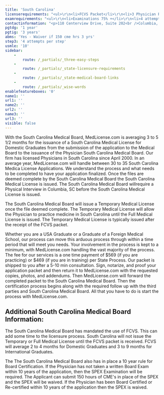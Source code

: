 ```yaml
---
title: 'South Carolina'
licenserequirements: "<ul>\r\n<li>FCVS Packet</li>\r\n<li>3 Physician References</li>\r\n<li>All State Medical Licenses (past/present)</li>\r\n<li>Criminal Background Check</li>\r\n<li>AMA / AOA profile</li>\r\n</ul>"
examrequirements: "<ul>\r\n<li>Examinations 75% +</li>\r\n<li>4 attempt limit - Step 3 of the USMLE</li>\r\n<li>10 year limit - USMLE</li>\r\n<li>1 year PGY for USA Grads</li>\r\n<li>3 year PGY for International Grads</li>\r\n<li>Yes 10 year rule (SPEX, 150 hrs cme or ABMS)</li>\r\n<li>State Exam Accepted if Pre-1975</li>\r\n</ul>"
contactinformation: "<p>110 Centerview Drive, Suite 202<br />Columbia, SC 29210<br />Phone: (803) 896-4500<br />Fax: (803) 896-4515</p>\r\n<p><a href=\"http://www.llr.state.sc.us/pol/medical/\">www.llr.state.sc.us/pol/medical</a></p>"
pgtdg: '1 year'
pgtig: '3 years'
abms: 'Yes - Waiver if 150 cme hrs 3 yrs'
step3: '4 attempts per step'
usmle: '10'
sidebar:
    -
        route: /_partials/_three-easy-steps
    -
        route: /_partials/_state-licensure-requirements
    -
        route: /_partials/_state-medical-board-links
    -
        route: /_partials/_wise-words
enablefeatureboxes: '0'
name1: ''
url1: ''
name2: ''
url2: ''
name3: ''
url3: ''
visible: false
---
```


<p>With the South Carolina Medical Board, MedLicense.com is averaging 3 to 5 1/2 months for the issuance of a South Carolina Medical License for Domestic Graduates from the submission of the application to the Medical Board to the issuance of the Physician South Carolina Medical Board. Our firm has licensed Physicians in South Carolina since April 2000. In an average year, MedLicense.com will handle between 30 to 35 South Carolina Medica License Applications. We understand the process and what needs to be completed to have your application finalized. Once the files are deemed complete by the South Carolina Medical Board the South Carolina Medical License is issued. The South Carolina Medical Board willrequire a Physical Interview in Columbia, SC before the South Carolina Medical License is issued.</p>
<p>The South Carolina Medical Board will issue a Temporary Medical License once the file deemed complete. The Temporary Medical License will allow the Physician to practice medicine in South Carolina until the Full Medical License is issued. The Temporary Medical License is typically issued after the receipt of the FCVS packet.</p>
<p>Whether you are a USA Graduate or a Graduate of a Foreign Medical School, our process can move this arduous process through within a time period that will meet you needs. Your involvement in the process is kept to a minimum, with MedLicense.com handling the vast majority of the process. The fee for our services is a one time payment of $569 (if you are practicing) or $469 (if you are in training) per State Process. Our packet is shipped to you after a 5-10 min consultation. Sign, notarize, and proof your application packet and then return it to MedLicense.com with the requested copies, photos, and addendums. Then MedLicense.com will forward the completed packet to the South Carolina Medical Board. Then the certification process begins along with the required follow up with the third parties and South Carolina Medical Board. All that you have to do is start the process with MedLicense.com.</p>
<h2 id="mcetoc_1ce9kjp2n0">Additional South Carolina Medical Board Information:</h2>
<p>The South Carolina Medical Board has mandated the use of FCVS. This can add some time to the licensure process. South Carolina will not issue the Temporary or Full Medical License until the FCVS packet is received. FCVS will average 2 to 4 months for Domestic Graduates and 3 to 9 months for International Graduates.</p>
<p>The The South Carolina Medical Board also has in place a 10 year rule for Board Certification. If the Physician has not taken a written Board Exam within 10 years of the application, then the SPEX Examination will be required. The Applicant can submit 150 hours of CME's in place of the SPEX and the SPEX will be waived. If the Physician has been Board Certified or Re-certified within 10 years of the application then the SPEX is waived.</p>